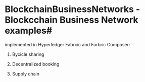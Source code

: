 # BlockchainBusinessNetworks - Blockcchain Business Network examples#

implemented in Hyperledger Fabrcic and Farbric Composer:

1. Bycicle sharing

2. Decentralized booking

3. Supply chain
